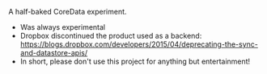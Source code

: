 A half-baked CoreData experiment.

- Was always experimental
- Dropbox discontinued the product used as a backend: https://blogs.dropbox.com/developers/2015/04/deprecating-the-sync-and-datastore-apis/
- In short, please don't use this project for anything but entertainment!
